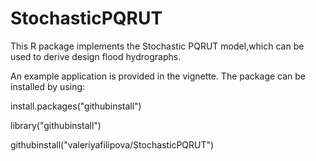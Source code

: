 # StochasticPQRUT

This R package implements the Stochastic PQRUT model,which can be used to derive design flood hydrographs. 

An example application is provided in the vignette. The package can be installed by using:

install.packages("githubinstall")

library("githubinstall")

githubinstall("valeriyafilipova/StochasticPQRUT")
